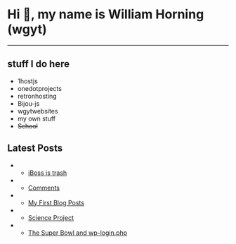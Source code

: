 # Hi 👋, my name is William Horning (wgyt)
---
## stuff I do here
- 1hostjs
- onedotprojects
- retronhosting
- Bijou-js
- wgytwebsites
- my own stuff
- ~~School~~
## Latest Posts
<!-- feed start -->
-   - [iBoss is trash](//blog/iboss-is-trash)
-   - [Comments](//blog/comments-on-my-blog)
-   - [My First Blog Posts](//blog/my-first-blog-post)
-   - [Science Project](//blog/my-science-project)
-   - [The Super Bowl and wp-login.php](//blog/super-bowl-and-wp-login)
<!-- feed end -->

